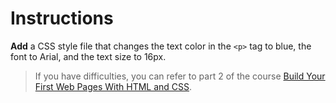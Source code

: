 # Instructions

**Add** a CSS style file that changes the text color in the `<p>` tag to blue, the font to Arial, and the text size to 16px.

> If you have difficulties, you can refer to part 2 of the course [Build Your First Web Pages With HTML and CSS](https://openclassrooms.com/fr/courses/5265446-build-your-first-web-pages-with-html-and-css).
